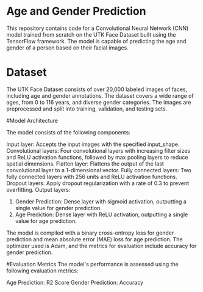 # Age and Gender Prediction

This repository contains code for a Convolutional Neural Network (CNN) model trained from scratch on the UTK Face Dataset built using the TensorFlow framework. The model is capable of predicting the age and gender of a person based on their facial images.

# Dataset
The UTK Face Dataset consists of over 20,000 labeled images of faces, including age and gender annotations. The dataset covers a wide range of ages, from 0 to 116 years, and diverse gender categories. The images are preprocessed and split into training, validation, and testing sets.

#Model Architecture

The model consists of the following components:

Input layer: Accepts the input images with the specified input_shape.
Convolutional layers: Four convolutional layers with increasing filter sizes and ReLU activation functions, followed by max pooling layers to reduce spatial dimensions.
Flatten layer: Flattens the output of the last convolutional layer to a 1-dimensional vector.
Fully connected layers: Two fully connected layers with 256 units and ReLU activation functions.
Dropout layers: Apply dropout regularization with a rate of 0.3 to prevent overfitting.
Output layers:
1. Gender Prediction: Dense layer with sigmoid activation, outputting a single value for gender prediction.
2. Age Prediction: Dense layer with ReLU activation, outputting a single value for age prediction.

The model is compiled with a binary cross-entropy loss for gender prediction and mean absolute error (MAE) loss for age prediction. The optimizer used is Adam, and the metrics for evaluation include accuracy for gender prediction.


#Evaluation Metrics
The model's performance is assessed using the following evaluation metrics:

Age Prediction: R2 Score
Gender Prediction: Accuracy

